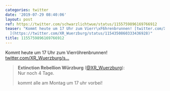 ```yaml
---
categories: twitter
date: '2019-07-29 08:40:06'
layout: post
ref: https://twitter.com/schwarzlichtwue/status/1155759896169766912
teaser: "Kommt heute um 17 Uhr zum Vierr\xF6hrenbrunnen! [twitter.com/XR_Wuerzburg/s\u2026\
  ](https://twitter.com/XR_Wuerzburg/status/1154350860333436928)"
title: 1155759896169766912
---
```

Kommt heute um 17 Uhr zum Vierröhrenbrunnen! [twitter.com/XR_Wuerzburg/s…](https://twitter.com/XR_Wuerzburg/status/1154350860333436928)
> <b>Extinction Rebellion Würzburg</b> ([@XR_Wuerzburg](https://twitter.com/XR_Wuerzburg)):  
>Nur noch 4 Tage.  
>  
> kommt alle am Montag um 17 uhr vorbei!   

